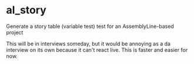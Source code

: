 # al_story
Generate a story table (variable test) test for an AssemblyLine-based project

This will be in interviews someday, but it would be annoying as a da interview on its own because it can't react live. This is faster and easier for now.

